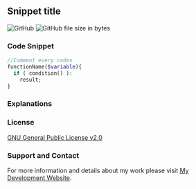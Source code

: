## Snippet title
![GitHub](https://img.shields.io/github/license/dedewiweka/snippets?label=License&logoColor=brightgreen) ![GitHub file size in bytes](https://img.shields.io/github/size/dedewiweka/snippets/)
### Code Snippet

```php
//Comment every codes
functionName($variable){
  if ( condition() ):
    result;
}
```
### Explanations

### License

[GNU General Public License v2.0](https://github.com/dedewiweka/snippets/blob/main/LICENSE)

### Support and Contact

For more information and details about my work please visit [My Development Website](https://dede.wiweka.com/development).